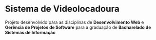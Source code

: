 # Sistema de Videolocadoura
Projeto desenvolvido para as disciplinas de **Desenvolvimento Web** e **Gerência de Projetos de Software** para a graduação de **Bacharelado de Sistemas de Informação**
